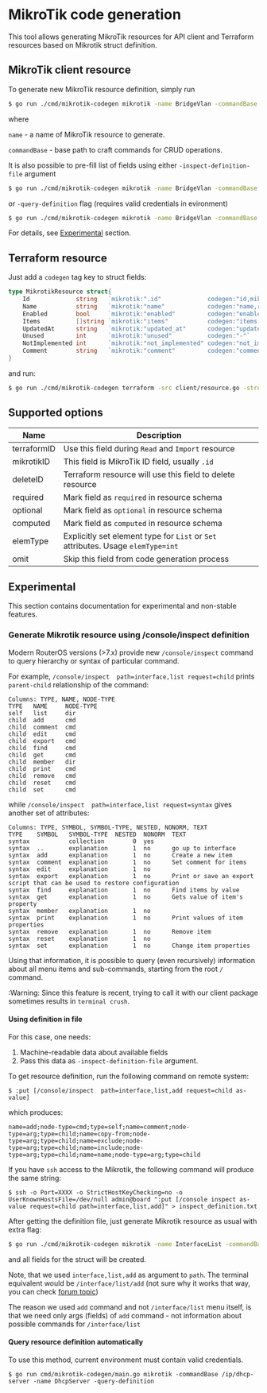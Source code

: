 MikroTik code generation
========================

This tool allows generating MikroTik resources for API client and Terraform resources based on Mikrotik struct definition.

## MikroTik client resource
To generate new MikroTik resource definition, simply run
```sh
$ go run ./cmd/mikrotik-codegen mikrotik -name BridgeVlan -commandBase "/interface/bridge/vlan"
```
where

`name` - a name of MikroTik resource to generate.

`commandBase` - base path to craft commands for CRUD operations.

It is also possible to pre-fill list of fields using either `-inspect-definition-file` argument
```sh
$ go run ./cmd/mikrotik-codegen mikrotik -name BridgeVlan -commandBase "/interface/bridge/vlan" -inspect-definition-file ./inspect_vlan.txt
```

or `-query-definition` flag (requires valid credentials in evironment)
```sh
$ go run ./cmd/mikrotik-codegen mikrotik -name BridgeVlan -commandBase "/interface/bridge/vlan" -query-definition
```
For details, see [Experimental](#experimental) section.

## Terraform resource
Just add a `codegen` tag key to struct fields:
```go
type MikrotikResource struct{
	Id             string   `mikrotik:".id"             codegen:"id,mikrotikID,deleteID"`
	Name           string   `mikrotik:"name"            codegen:"name,required,terraformID"`
	Enabled        bool     `mikrotik:"enabled"         codegen:"enabled"`
	Items          []string `mikrotik:"items"           codegen:"items,elemType=string"`
	UpdatedAt      string   `mikrotik:"updated_at"      codegen:"updated_at,computed"`
	Unused         int      `mikrotik:"unused"          codegen:"-"`
	NotImplemented int      `mikrotik:"not_implemented" codegen:"not_implemented,omit"`
	Comment        string   `mikrotik:"comment"         codegen:"comment"`
}
```

and run:
```sh
$ go run ./cmd/mikrotik-codegen terraform -src client/resource.go -struct MikrotikResource > mikrotik/resource_new.go
```


## Supported options

|Name|Description|
|-|-|
|terraformID|Use this field during `Read` and `Import` resource|
|mikrotikID|This field is MikroTik ID field, usually `.id`|
|deleteID|Terraform resource will use this field to delete resource|
|required|Mark field as `required` in resource schema|
|optional|Mark field as `optional` in resource schema|
|computed|Mark field as `computed` in resource schema|
|elemType|Explicitly set element type for `List` or `Set` attributes. Usage `elemType=int`|
|omit|Skip this field from code generation process|


## Experimental

This section contains documentation for experimental and non-stable features.

### Generate Mikrotik resource using /console/inspect definition

Modern RouterOS versions (>7.x) provide new `/console/inspect` command to query hierarchy or syntax of particular command.

For example, `/console/inspect  path=interface,list request=child` prints `parent-child` relationship of the command:
```
Columns: TYPE, NAME, NODE-TYPE
TYPE   NAME     NODE-TYPE
self   list     dir
child  add      cmd
child  comment  cmd
child  edit     cmd
child  export   cmd
child  find     cmd
child  get      cmd
child  member   dir
child  print    cmd
child  remove   cmd
child  reset    cmd
child  set      cmd
```

while `/console/inspect  path=interface,list request=syntax` gives another set of attributes:
```
Columns: TYPE, SYMBOL, SYMBOL-TYPE, NESTED, NONORM, TEXT
TYPE    SYMBOL   SYMBOL-TYPE  NESTED  NONORM  TEXT
syntax           collection        0  yes
syntax  ..       explanation       1  no      go up to interface
syntax  add      explanation       1  no      Create a new item
syntax  comment  explanation       1  no      Set comment for items
syntax  edit     explanation       1  no
syntax  export   explanation       1  no      Print or save an export script that can be used to restore configuration
syntax  find     explanation       1  no      Find items by value
syntax  get      explanation       1  no      Gets value of item's property
syntax  member   explanation       1  no
syntax  print    explanation       1  no      Print values of item properties
syntax  remove   explanation       1  no      Remove item
syntax  reset    explanation       1  no
syntax  set      explanation       1  no      Change item properties
```

Using that information, it is possible to query (even recursively) information about all menu items and sub-commands, starting from the root `/` command.

:Warning: Since this feature is recent, trying to call it with our client package sometimes results in `terminal crush`.

#### Using definition in file

For this case, one needs:
1. Machine-readable data about available fields
2. Pass this data as `-inspect-definition-file` argument.

To get resource definition, run the following command on remote system:
```
$ :put [/console/inspect  path=interface,list,add request=child as-value]
```

which produces:
```
name=add;node-type=cmd;type=self;name=comment;node-type=arg;type=child;name=copy-from;node-type=arg;type=child;name=exclude;node-type=arg;type=child;name=include;node-type=arg;type=child;name=name;node-type=arg;type=child
```

If you have `ssh` access to the Mikrotik, the following command will produce the same string:
```shell
$ ssh -o Port=XXXX -o StrictHostKeyChecking=no -o UserKnownHostsFile=/dev/null admin@board ":put [/console inspect as-value request=child path=interface,list,add]" > inspect_definition.txt
```

After getting the definition file, just generate Mikrotik resource as usual with extra flag:
```sh
$ go run ./cmd/mikrotik-codegen mikrotik -name InterfaceList -commandBase "/interface/list" -inspect-definition-file ./inspect_definition.txt
```
and all fields for the struct will be created.


Note, that we used `interface,list,add` as argument to `path`. The terminal equivalent would be `/interface/list/add` (not sure why it works that way, you can check [forum topic](https://forum.mikrotik.com/viewtopic.php?t=199139#p1024410))

The reason we used `add` command and not `/interface/list` menu itself, is that we need only args (fields) of `add` command - not information about possible commands for `/interface/list`
#### Query resource definition automatically

To use this method, current environment must contain valid credentials.

```shell
$ go run cmd/mikrotik-codegen/main.go mikrotik -commandBase /ip/dhcp-server -name DhcpServer -query-definition
```
